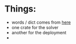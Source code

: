 # Things:
- words / dict comes from [here](https://github.com/dwyl/english-words)
- one crate for the solver 
- another for the deployment
- 